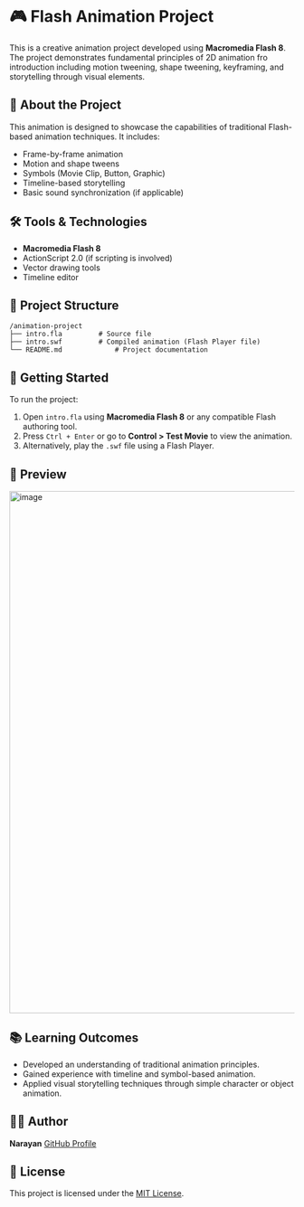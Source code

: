 # 🎮 Flash Animation Project

This is a creative animation project developed using **Macromedia Flash 8**. The project demonstrates fundamental principles of 2D animation fro introduction including motion tweening, shape tweening, keyframing, and storytelling through visual elements.

## 🎥 About the Project

This animation is designed to showcase the capabilities of traditional Flash-based animation techniques. It includes:

* Frame-by-frame animation
* Motion and shape tweens
* Symbols (Movie Clip, Button, Graphic)
* Timeline-based storytelling
* Basic sound synchronization (if applicable)

## 🛠️ Tools & Technologies

* **Macromedia Flash 8**
* ActionScript 2.0 (if scripting is involved)
* Vector drawing tools
* Timeline editor

## 📁 Project Structure

```
/animation-project
├── intro.fla         # Source file
├── intro.swf         # Compiled animation (Flash Player file)
└── README.md             # Project documentation
```

## 🚀 Getting Started

To run the project:

1. Open `intro.fla` using **Macromedia Flash 8** or any compatible Flash authoring tool.
2. Press `Ctrl + Enter` or go to **Control > Test Movie** to view the animation.
3. Alternatively, play the `.swf` file using a Flash Player.

## 📸 Preview
<img width="1249" height="924" alt="image" src="https://github.com/user-attachments/assets/90c75c14-572d-4fee-b1cd-068f9d086e0b" />


## 📚 Learning Outcomes

* Developed an understanding of traditional animation principles.
* Gained experience with timeline and symbol-based animation.
* Applied visual storytelling techniques through simple character or object animation.

## 🧑‍💻 Author

**Narayan**
[GitHub Profile](https://github.com/Narayan0-0)

## 📜 License

This project is licensed under the [MIT License](LICENSE).
